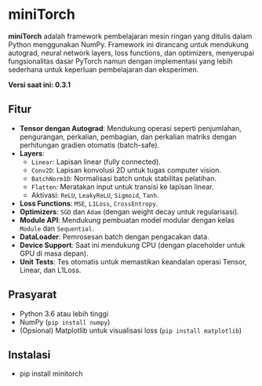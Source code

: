 # miniTorch

**miniTorch** adalah framework pembelajaran mesin ringan yang ditulis dalam Python menggunakan NumPy. Framework ini dirancang untuk mendukung autograd, neural network layers, loss functions, dan optimizers, menyerupai fungsionalitas dasar PyTorch namun dengan implementasi yang lebih sederhana untuk keperluan pembelajaran dan eksperimen.

**Versi saat ini: 0.3.1**

## Fitur
- **Tensor dengan Autograd**: Mendukung operasi seperti penjumlahan, pengurangan, perkalian, pembagian, dan perkalian matriks dengan perhitungan gradien otomatis (batch-safe).
- **Layers**:
  - `Linear`: Lapisan linear (fully connected).
  - `Conv2D`: Lapisan konvolusi 2D untuk tugas computer vision.
  - `BatchNorm1D`: Normalisasi batch untuk stabilitas pelatihan.
  - `Flatten`: Meratakan input untuk transisi ke lapisan linear.
  - Aktivasi: `ReLU`, `LeakyReLU`, `Sigmoid`, `Tanh`.
- **Loss Functions**: `MSE`, `L1Loss`, `CrossEntropy`.
- **Optimizers**: `SGD` dan `Adam` (dengan weight decay untuk regularisasi).
- **Module API**: Mendukung pembuatan model modular dengan kelas `Module` dan `Sequential`.
- **DataLoader**: Pemrosesan batch dengan pengacakan data.
- **Device Support**: Saat ini mendukung CPU (dengan placeholder untuk GPU di masa depan).
- **Unit Tests**: Tes otomatis untuk memastikan keandalan operasi Tensor, Linear, dan L1Loss.

## Prasyarat
- Python 3.6 atau lebih tinggi
- NumPy (`pip install numpy`)
- (Opsional) Matplotlib untuk visualisasi loss (`pip install matplotlib`)

## Instalasi
- pip install minitorch

